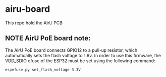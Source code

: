# airu-board

This repo hold the AirU PCB


## NOTE AirU PoE board note:
The AirU PoE board connects GPIO12 to a pull-up resistor, which automatically sets the flash voltage to 1.8v. In order to use this firmware, the VDD_SDIO efuse of the ESP32 must be set using the following command:
```
espefuse.py set_flash_voltage 3.3V
```
